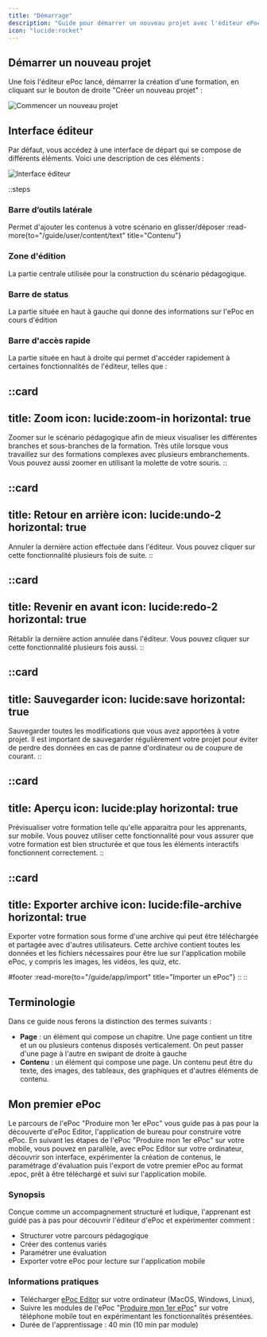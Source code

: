 ```yaml
---
title: "Démarrage"
description: "Guide pour démarrer un nouveau projet avec l'éditeur ePoc."
icon: "lucide:rocket"
---
```

## Démarrer un nouveau projet

Une fois l'éditeur ePoc lancé, démarrer la création d'une formation, en cliquant sur le bouton de droite "Créer un nouveau projet" :

![Commencer un nouveau projet](./images/create-new.png)

## Interface éditeur
Par défaut, vous accédez à une interface de départ qui se compose de différents éléments. Voici une description de ces éléments :

![Interface éditeur](./images/layout.png)

::steps
### Barre d’outils latérale
Permet d'ajouter les contenus à votre scénario en glisser/déposer
:read-more{to="/guide/user/content/text" title="Contenu"}

### Zone d'édition
La partie centrale utilisée pour la construction du scénario pédagogique.

### Barre de status
La partie située en haut à gauche qui donne des informations sur l'ePoc en cours d'édition

### Barre d'accès rapide
La partie située en haut à droite qui permet d'accéder rapidement à certaines fonctionnalités de l'éditeur, telles que :


::card
---
title: Zoom
icon: lucide:zoom-in
horizontal: true
---
Zoomer sur le scénario pédagogique afin de mieux visualiser les différentes branches et sous-branches de la formation. Très utile lorsque vous travaillez sur des formations complexes avec plusieurs embranchements. Vous pouvez aussi zoomer en utilisant la molette de votre souris.
::

::card
---
title: Retour en arrière
icon: lucide:undo-2
horizontal: true
---
Annuler la dernière action effectuée dans l'éditeur. Vous pouvez cliquer sur cette fonctionnalité plusieurs fois de suite.
::

::card
---
title: Revenir en avant
icon: lucide:redo-2
horizontal: true
---
Rétablir la dernière action annulée dans l'éditeur. Vous pouvez cliquer sur cette fonctionnalité plusieurs fois aussi.
::

::card
---
title: Sauvegarder
icon: lucide:save
horizontal: true
---
Sauvegarder toutes les modifications que vous avez apportées à votre projet. Il est important de sauvegarder régulièrement votre projet pour éviter de perdre des données en cas de panne d'ordinateur ou de coupure de courant.
::

::card
---
title: Aperçu
icon: lucide:play
horizontal: true
---
Prévisualiser votre formation telle qu'elle apparaitra pour les apprenants, sur mobile. Vous pouvez utiliser cette fonctionnalité pour vous assurer que votre formation est bien structurée et que tous les éléments interactifs fonctionnent correctement.
::

::card
---
title: Exporter archive
icon: lucide:file-archive
horizontal: true
---
Exporter votre formation sous forme d'une archive qui peut être téléchargée et partagée avec d'autres utilisateurs. Cette archive contient toutes les données et les fichiers nécessaires pour être lue sur l'application mobile ePoc, y compris les images, les vidéos, les quiz, etc.


#footer
:read-more{to="/guide/app/import" title="Importer un ePoc"}
::
::

## Terminologie

Dans ce guide nous ferons la distinction des termes suivants :

- **Page** : un élément qui compose un chapitre. Une page contient un titre et un ou plusieurs contenus disposés verticalement.
  On peut passer d'une page à l'autre en swipant de droite à gauche
- **Contenu** : un élément qui compose une page. Un contenu peut être du texte, des images, des tableaux, des graphiques et d'autres éléments de contenu.

## Mon premier ePoc

Le parcours de l'ePoc "Produire mon 1er ePoc" vous guide pas à pas pour la découverte d'ePoc Editor, l'application de bureau pour construire votre ePoc.
En suivant les étapes de l'ePoc "Produire mon 1er ePoc" sur votre mobile, vous pouvez en parallèle, avec ePoc Editor sur votre ordinateur, découvrir son interface, expérimenter la création de contenus, le paramétrage d'évaluation puis l'export de votre premier ePoc au format .epoc, prêt à être téléchargé et suivi sur l'application mobile.

### Synopsis

Conçue comme un accompagnement structuré et ludique, l'apprenant est guidé pas à pas pour découvrir l'éditeur d'ePoc et expérimenter comment :

- Structurer votre parcours pédagogique
- Créer des contenus variés
- Paramétrer une évaluation
- Exporter votre ePoc pour lecture sur l'application mobile

### Informations pratiques

- Télécharger [ePoc Editor](/editor/) sur votre ordinateur (MacOS, Windows, Linux),
- Suivre les modules de l'ePoc "[Produire mon 1er ePoc](/epocs/E012MC)" sur votre téléphone mobile tout en expérimentant les fonctionnalités présentées.
- Durée de l'apprentissage : 40 min (10 min par module)
